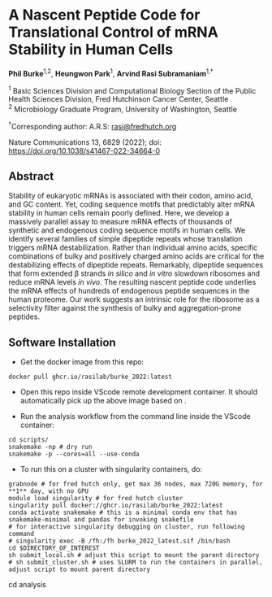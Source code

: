 # A Nascent Peptide Code for Translational Control of mRNA Stability in Human Cells <!-- omit in toc -->

**Phil Burke**<sup>1,2</sup>, **Heungwon Park**<sup>1</sup>, **Arvind Rasi Subramaniam**<sup>1,†</sup>

<sup>1</sup> Basic Sciences Division and Computational Biology Section of the
Public Health Sciences Division, Fred Hutchinson Cancer Center, Seattle
<br/>
<sup>2</sup> Microbiology Graduate Program, University of Washington, Seattle <br/>

<sup>†</sup>Corresponding author: A.R.S: <rasi@fredhutch.org>

Nature Communications 13, 6829 (2022); doi: https://doi.org/10.1038/s41467-022-34664-0


## Abstract

Stability of eukaryotic mRNAs is associated with their codon, amino acid, and GC content.
Yet, coding sequence motifs that predictably alter mRNA stability in human cells remain poorly defined. 
Here, we develop a massively parallel assay to measure mRNA effects of thousands of synthetic and endogenous coding sequence motifs in human cells. 
We identify several families of simple dipeptide repeats whose translation triggers mRNA destabilization.
Rather than individual amino acids, specific combinations of bulky and positively charged amino acids are critical for the destabilizing effects of dipeptide repeats.
Remarkably, dipeptide sequences that form extended β strands *in silico* and *in vitro* slowdown ribosomes and reduce mRNA levels *in vivo*. 
The resulting nascent peptide code underlies the mRNA effects of hundreds of endogenous peptide sequences in the human proteome. 
Our work suggests an intrinsic role for the ribosome as a selectivity filter against the synthesis of bulky and aggregation-prone peptides.


## Software Installation

- Get the docker image from this repo:

```
docker pull ghcr.io/rasilab/burke_2022:latest
```

- Open this repo inside VScode remote development container. It should automatically pick up the above image based on [](./.devcontainer/devcontainer.json).

- Run the analysis workflow from the command line inside the VScode container:

```
cd scripts/
snakemake -np # dry run
snakemake -p --cores=all --use-conda
```

- To run this on a cluster with singularity containers, do:

```
grabnode # for fred hutch only, get max 36 nodes, max 720G memory, for **1** day, with no GPU
module load singularity # for fred hutch cluster
singularity pull docker://ghcr.io/rasilab/burke_2022:latest
conda activate snakemake # this is a minimal conda env that has snakemake-minimal and pandas for invoking snakefile
# for interactive singularity debugging on cluster, run following command
# singularity exec -B /fh:/fh burke_2022_latest.sif /bin/bash
cd $DIRECTORY_OF_INTEREST
sh submit_local.sh # adjust this script to mount the parent directory
# sh submit_cluster.sh # uses SLURM to run the containers in parallel, adjust script to mount parent directory
```
cd analysis
